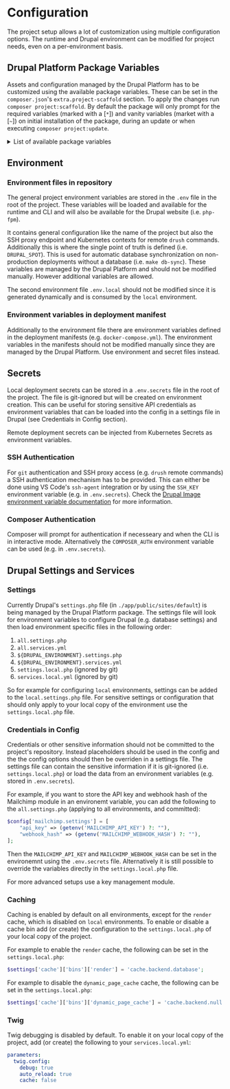 # Configuration

The project setup allows a lot of customization using multiple configuration options. The runtime and Drupal environment can be modified for project needs, even on a per-environment basis.

## Drupal Platform Package Variables

Assets and configuration managed by the Drupal Platform has to be customized using the available package variables. These can be set in the `composer.json`'s `extra.project-scaffold` section. To apply the changes run `composer project:scaffold`. By default the package will only prompt for the required variables (marked with a [`*`]) and vanity variables (market with a [`~`]) on initial installation of the package, during an update or when executing `composer project:update`.

<details>
<summary>List of available package variables</summary>
<br>

* `project_name`: Optional override for default project name (i.e. `{{name}}-sw-project`)
* `name` [`*`]: Code name of the project (e.g. `iqual`)
* `title` [`~`]: Title of the project (e.g. `iqual AG`)
* `url` [`*`]: URL to the current remote live deployment (e.g. `https://www.iqual.ch`)
* `drupal_spot` [`*`]: The drupal single point of truth for asset synchronization (e.g. `prod`)
* Runtime configuration
  * `runtime.base_image`: Base docker image for the Drupal container
  * `runtime.base_image_tag`: Base docker image tag for the Drupal container
  * `runtime.db_image`: Database docker image
  * `runtime.db_image_tag`: Database docker image tag
  * `runtime.php_version` [`*`]: PHP version of the platform (e.g. `8.2`)
  * `runtime.db_version` [`*`]: Database version of the platform (e.g. `10.6`)
  * `runtime.php_memory_limit`: PHP memory limit (e.g. `256M`)
* CI/CD workflow settings
  * `workflows.update`: Enable/Add the Drupal update workflow
  * `workflows.upgrade`: Enable/Add the Drupal upgrade workflow
  * `workflows.phpunit`: Enable/Add the Drupal testing workflow
  * `workflows.vrt`: Enable/Add the visual regression testing workflow
* `local_domain_suffix`: The domain suffix for local development
* Development setup (`development` array)
  * `devcontainer-docker-compose`: Local dev environment with docker-compose and devcontainers
* `deployment`: Deployment integration type
* Kubernetes contexts
  * `kubernetes_contexts.dev`: Kubernetes development cluster context
  * `kubernetes_contexts.stage`: Kubernetes staging cluster context
  * `kubernetes_contexts.prod`: Kubernetes production cluster context

</details>

## Environment

### Environment files in repository

The general project environment variables are stored in the `.env` file in the root of the project. These variables will be loaded and available for the runtime and CLI and will also be available for the Drupal website (i.e. `php-fpm`).

It contains general configuration like the name of the project but also the SSH proxy endpoint and Kubernetes contexts for remote `drush` commands. Additionally this is where the single point of truth is defined (i.e. `DRUPAL_SPOT`). This is used for automatic database synchronization on non-production deployments without a database (i.e. `make db-sync`). These variables are managed by the Drupal Platform and should not be modified manually. However additional variables are allowed.

The second environment file `.env.local` should not be modified since it is generated dynamically and is consumed by the `local` environment.

### Environment variables in deployment manifest

Additionally to the environment file there are environment variables defined in the deployment manifests (e.g. `docker-compose.yml`). The environment variables in the manifests should not be modified manually since they are managed by the Drupal Platform. Use environment and secret files instead.

## Secrets

Local deployment secrets can be stored in a `.env.secrets` file in the root of the project. The file is git-ignored but will be created on environment creation. This can be useful for storing sensitive API credentials as environment variables that can be loaded into the config in a settings file in Drupal (see Credentials in Config section).

Remote deployment secrets can be injected from Kubernetes Secrets as environment variables.

### SSH Authentication

For `git` authentication and SSH proxy access (e.g. `drush` remote commands) a SSH authentication mechanism has to be provided. This can either be done using VS Code's `ssh-agent` integration or by using the `SSH_KEY` environment variable (e.g. in `.env.secrets`). Check the [Drupal Image environment variable documentation](https://github.com/iqual-ch/dc-drupal/blob/main/docs/environment-variables.md) for more information.

### Composer Authentication

Composer will prompt for authentication if necesseary and when the CLI is in interactive mode. Alternatively the `COMPOSER_AUTH` environment variable can be used (e.g. in `.env.secrets`).

## Drupal Settings and Services

### Settings

Currently Drupal's `settings.php` file (in `./app/public/sites/default`) is being managed by the Drupal Platform package. The settings file will
look for environment variables to configure Drupal (e.g. database settings) and then load environment specific files in the following order:

1. `all.settings.php`
2. `all.services.yml`
3. `${DRUPAL_ENVIRONMENT}.settings.php`
4. `${DRUPAL_ENVIRONMENT}.services.yml`
5. `settings.local.php` (ignored by git)
6. `services.local.yml` (ignored by git)

So for example for configuring `local` environments, settings can be added to the `local.settings.php` file. For sensitive settings or configuration that should only apply to your local copy of the environment use the `settings.local.php` file.

### Credentials in Config

Credentials or other sensitive information should not be committed to the project's repository. Instead placeholders should be used in the config and the the config options should then be overriden in a settings file. The settings file can contain the sensitive information if it is git-ignored (i.e. `settings.local.php`) or load the data from an environment variables (e.g. stored in `.env.secrets`).

For example, if you want to store the API key and webhook hash of the Mailchimp module in an environemt variable, you can add the following to the `all.settings.php` (applying to all environments, and committed):

```php
$config['mailchimp.settings'] = [
    "api_key" => (getenv('MAILCHIMP_API_KEY') ?: ""),
    "webhook_hash" => (getenv('MAILCHIMP_WEBHOOK_HASH') ?: ""),
];
```

Then the `MAILCHIMP_API_KEY` and `MAILCHIMP_WEBHOOK_HASH` can be set in the environemnt using the `.env.secrets` file. Alternatively it is still possible to override the variables directly in the `settings.local.php` file.

For more advanced setups use a key management module.

### Caching

Caching is enabled by default on all environments, except for the `render` cache, which is disabled on `local` environments. To enable or disable a cache bin add (or create) the configuration to the `settings.local.php` of your local copy of the project.

For example to enable the `render` cache, the following can be set in the  `settings.local.php`:

```php
$settings['cache']['bins']['render'] = 'cache.backend.database';
```

For example to disable the `dynamic_page_cache` cache, the following can be set in the  `settings.local.php`:

```php
$settings['cache']['bins']['dynamic_page_cache'] = 'cache.backend.null';
```

### Twig

Twig debugging is disabled by default. To enable it on your local copy of the project, add (or create) the following to your `services.local.yml`:

```yml
parameters:
  twig.config:
    debug: true
    auto_reload: true
    cache: false
```
